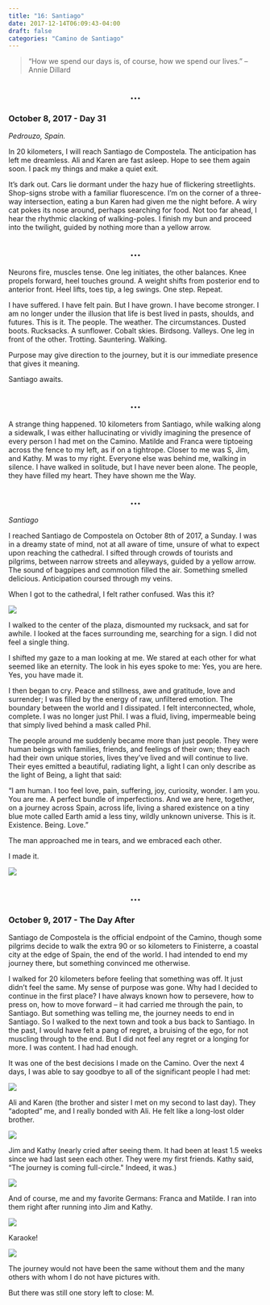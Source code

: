 ```yaml
---
title: "16: Santiago"
date: 2017-12-14T06:09:43-04:00
draft: false
categories: "Camino de Santiago"
---
```


>“How we spend our days is, of course, how we spend our lives.”
>–Annie Dillard

## <center> ... </center>

### October 8, 2017 - Day 31
_Pedrouzo, Spain._

In 20 kilometers, I will reach Santiago de Compostela. The anticipation has left me dreamless. Ali and Karen are fast asleep. Hope to see them again soon. I pack my things and make a quiet exit.

It’s dark out. Cars lie dormant under the hazy hue of flickering streetlights. Shop-signs strobe with a familiar fluorescence. I’m on the corner of a three-way intersection, eating a bun Karen had given me the night before. A wiry cat pokes its nose around, perhaps searching for food. Not too far ahead, I hear the rhythmic clacking of walking-poles. I finish my bun and proceed into the twilight, guided by nothing more than a yellow arrow.
## <center> ... </center>

Neurons fire, muscles tense. One leg initiates, the other balances. Knee propels forward, heel touches ground. A weight shifts from posterior end to anterior front. Heel lifts, toes tip, a leg swings. One step. Repeat.

I have suffered. I have felt pain. But I have grown. I have become stronger. I am no longer under the illusion that life is best lived in pasts, shoulds, and futures. This is it. The people. The weather. The circumstances. Dusted boots. Rucksacks. A sunflower. Cobalt skies. Birdsong. Valleys. One leg in front of the other. Trotting. Sauntering. Walking.

Purpose may give direction to the journey, but it is our immediate presence that gives it meaning.

Santiago awaits.
## <center> ... </center>

A strange thing happened. 10 kilometers from Santiago, while walking along a sidewalk, I was either hallucinating or vividly imagining the presence of every person I had met on the Camino. Matilde and Franca were tiptoeing across the fence to my left, as if on a tightrope. Closer to me was S, Jim, and Kathy. M was to my right. Everyone else was behind me, walking in silence. I have walked in solitude, but I have never been alone. The people, they have filled my heart. They have shown me the Way.
## <center> ... </center>

_Santiago_

I reached Santiago de Compostela on October 8th of 2017, a Sunday. I was in a dreamy state of mind, not at all aware of time, unsure of what to expect upon reaching the cathedral. I sifted through crowds of tourists and pilgrims, between narrow streets and alleyways, guided by a yellow arrow. The sound of bagpipes and commotion filled the air. Something smelled delicious. Anticipation coursed through my veins.

When I got to the cathedral, I felt rather confused. Was this it?

![](/../images/santiago2.jpg)

I walked to the center of the plaza, dismounted my rucksack, and sat for awhile. I looked at the faces surrounding me, searching for a sign. I did not feel a single thing.

I shifted my gaze to a man looking at me. We stared at each other for what seemed like an eternity. The look in his eyes spoke to me: Yes, you are here. Yes, you have made it.

I then began to cry. Peace and stillness, awe and gratitude, love and surrender; I was filled by the energy of raw, unfiltered emotion. The boundary between the world and I dissipated. I felt interconnected, whole, complete. I was no longer just Phil. I was a fluid, living, impermeable being that simply lived behind a mask called Phil.

The people around me suddenly became more than just people. They were human beings with families, friends, and feelings of their own; they each had their own unique stories, lives they’ve lived and will continue to live. Their eyes emitted a beautiful, radiating light, a light I can only describe as the light of Being, a light that said:

“I am human. I too feel love, pain, suffering, joy, curiosity, wonder. I am you. You are me. A perfect bundle of imperfections. And we are here, together, on a journey across Spain, across life, living a shared existence on a tiny blue mote called Earth amid a less tiny, wildly unknown universe. This is it. Existence. Being. Love.”

The man approached me in tears, and we embraced each other.

I made it.

![](/../images/santiago3.jpg)

## <center> ... </center>

### October 9, 2017 - The Day After

Santiago de Compostela is the official endpoint of the Camino, though some pilgrims decide to walk the extra 90 or so kilometers to Finisterre, a coastal city at the edge of Spain, the end of the world. I had intended to end my journey there, but something convinced me otherwise.

I walked for 20 kilometers before feeling that something was off. It just didn’t feel the same. My sense of purpose was gone. Why had I decided to continue in the first place? I have always known how to persevere, how to press on, how to move forward – it had carried me through the pain, to Santiago. But something was telling me, the journey needs to end in Santiago. So I walked to the next town and took a bus back to Santiago. In the past, I would have felt a pang of regret, a bruising of the ego, for not muscling through to the end. But I did not feel any regret or a longing for more. I was content. I had had enough.

It was one of the best decisions I made on the Camino. Over the next 4 days, I was able to say goodbye to all of the significant people I had met:

![](/../images/santiago4.jpg)

Ali and Karen (the brother and sister I met on my second to last day). They “adopted” me, and I really bonded with Ali. He felt like a long-lost older brother.

![](/../images/santiago5.jpg)

Jim and Kathy (nearly cried after seeing them. It had been at least 1.5 weeks since we had last seen each other. They were my first friends. Kathy said, “The journey is coming full-circle." Indeed, it was.)

![](/../images/santiago6.jpg)

And of course, me and my favorite Germans: Franca and Matilde. I ran into them right after running into Jim and Kathy.

![](/../images/santiago7.jpg)

Karaoke!

![](/../images/santiago8.jpg)

The journey would not have been the same without them and the many others with whom I do not have pictures with.

But there was still one story left to close: M.